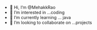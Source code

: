 - 👋 Hi, I’m @MehakkRao
- 👀 I’m interested in ...coding
- 🌱 I’m currently learning ... java
- 💞️ I’m looking to collaborate on ...projects


<!---
MehakkRao/MehakkRao is a ✨ special ✨ repository because its `README.md` (this file) appears on your GitHub profile.
You can click the Preview link to take a look at your changes.
--->
